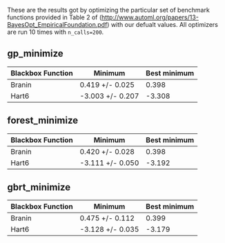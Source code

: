 These are the results got by optimizing the particular set of benchmark functions provided in Table 2 of
(http://www.automl.org/papers/13-BayesOpt_EmpiricalFoundation.pdf) with our defualt values. All optimizers are run 10 times with `n_calls=200`.

## gp_minimize

|Blackbox Function| Minimum | Best minimum |
------------------|------------|-----------|
|Branin| 0.419 +/- 0.025 |0.398
|Hart6| -3.003 +/- 0.207|-3.308

## forest_minimize

|Blackbox Function| Minimum | Best minimum |
------------------|------------|-----------|
|Branin| 0.420 +/- 0.028 |0.398
|Hart6| -3.111 +/- 0.050|-3.192

## gbrt_minimize

|Blackbox Function| Minimum | Best minimum |
------------------|------------|-----------|
|Branin| 0.475 +/- 0.112 |0.399
|Hart6| -3.128 +/- 0.035|-3.179
